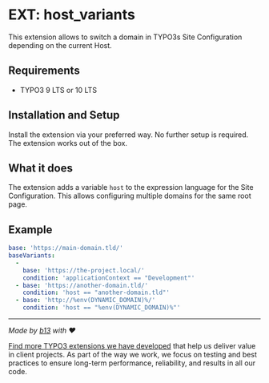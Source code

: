 # EXT: host_variants

This extension allows to switch a domain in TYPO3s Site Configuration depending on the current Host.

## Requirements

* TYPO3 9 LTS or 10 LTS

## Installation and Setup
Install the extension via your preferred way. No further setup is required.
The extension works out of the box.

## What it does
The extension adds a variable `host` to the expression language for the Site Configuration.
This allows configuring multiple domains for the same root page.

## Example

```yaml
base: 'https://main-domain.tld/'
baseVariants:
  -
    base: 'https://the-project.local/'
    condition: 'applicationContext == "Development"'
  - base: 'https://another-domain.tld/'
    condition: 'host == "another-domain.tld"'
  - base: 'http://%env(DYNAMIC_DOMAIN)%/'
    condition: 'host == "%env(DYNAMIC_DOMAIN)%"'
```

---


_Made by [b13](https://b13.com) with ♥_

[Find more TYPO3 extensions we have developed](https://b13.com/useful-typo3-extensions-from-b13-to-you) that help us deliver value in client projects. As part of the way we work, we focus on testing and best practices to ensure long-term performance, reliability, and results in all our code.
